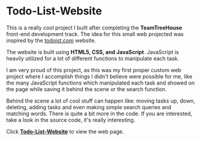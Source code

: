 # Todo-List-Website

This is a really cool project I built after completing the **TeamTreeHouse** front-end development track. The idea for this small web projected was inspired by the <a href="https://todoist.com">todoist.com</a> website.

The website is built using **HTML5, CSS, and JavaScript**. JavaScript is heavily utilized for a lot of different functions to manipulate each task.

I am very proud of this project, as this was my first proper custom web project where I accomplish things I didn't believe were possible for me, like the many JavaScript functions which manipulated each task and showed on the page while saving it behind the scene or the search function.

Behind the scene a lot of cool stuff can happen like: moving tasks up, down, deleting, adding tasks and even making simple search queries and matching words. There is quite a bit more in the code. If you are interested, take a look in the source code, it's really interesting.

Click <a href="https://f54vnfg.github.io/TodoList-Website-Project/"><strong>Todo-List-Website</strong></a> to view the web page.
